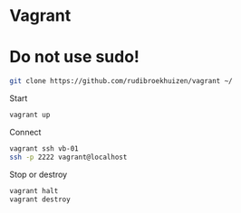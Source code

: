 Vagrant
=======

# Do not use sudo!
```bash
git clone https://github.com/rudibroekhuizen/vagrant ~/
```

Start
```bash
vagrant up
```

Connect
```bash
vagrant ssh vb-01
ssh -p 2222 vagrant@localhost
```

Stop or destroy
```bash
vagrant halt
vagrant destroy
```
